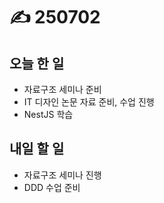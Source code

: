 # ✍️ 250702

## 오늘 한 일

* 자료구조 세미나 준비
* IT 디자인 논문 자료 준비, 수업 진행
* NestJS 학습



## 내일 할 일

* 자료구조 세미나 진행
* DDD 수업 준비
